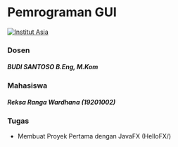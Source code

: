 # Pemrograman GUI

[![Institut Asia](https://asia.ac.id/landingpage/assets/css/images/logo_asia.png)](https://asia.ac.id/)

### Dosen
##### BUDI SANTOSO B.Eng, M.Kom

### Mahasiswa
##### Reksa Ranga Wardhana (19201002)

### Tugas

 - Membuat Proyek Pertama dengan JavaFX (HelloFX/)
